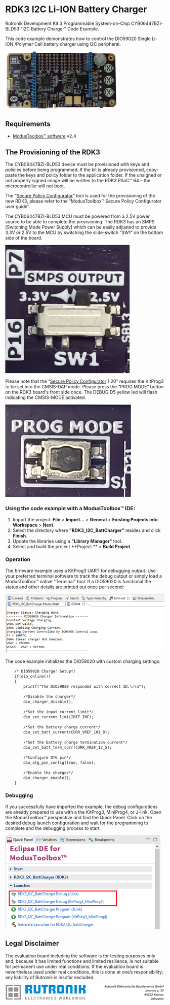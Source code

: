 # RDK3 I2C Li-ION Battery Charger

Rutronik Development Kit 3 Programmable System-on-Chip CYB06447BZI-BLD53 "I2C Battery Charger" Code Example. 

This code example demonstrates how to control the DIO59020 Single Li-ION /Polymer Cell battery charger using I2C peripheral.

 <img src="images/rdk3_top.jpg" style="zoom:35%;" />

## Requirements

- [ModusToolbox™ software](https://www.cypress.com/products/modustoolbox-software-environment) v2.4

## The Provisioning of the RDK3

The CYB06447BZI-BLD53 device must be provisioned with keys and policies before being programmed. If the kit is already provisioned, copy-paste the keys and policy folder to the application folder. If the unsigned or not properly signed image will be written to the RDK3 PSoC™ 64 – the microcontroller will not boot. 

The “[Secure Policy Configurator](https://www.infineon.com/dgdl/Infineon-ModusToolbox_Secure_Policy_Configurator_1.30_User_Guide-UserManual-v01_00-EN.pdf?fileId=8ac78c8c8386267f0183a960762a5977)” tool is used for the provisioning of the new RDK3, please refer to the “ModusToolbox™ Secure Policy Configurator user guide”. 

The CYB06447BZI-BLD53 MCU must be powered from a 2.5V power source to be able to complete the provisioning. The RDK3 has an SMPS [Switching Mode Power Supply] which can be easily adjusted to provide 3.3V or 2.5V to the MCU by switching the slide-switch “SW1” on the bottom side of the board. 

<img src="images/voltage_switch.jpg" style="zoom:50%;" />

Please note that the “[Secure Policy Configurator](https://www.infineon.com/dgdl/Infineon-ModusToolbox_Secure_Policy_Configurator_1.30_User_Guide-UserManual-v01_00-EN.pdf?fileId=8ac78c8c8386267f0183a960762a5977) 1.20” requires the KitProg3 to be set into the CMSIS-DAP mode. Please press the “PROG MODE” button on the RDK3 board's front side once. The DEBUG D5 yellow led will flash indicating the CMSIS-MODE activated.

<img src="images/prog_mode.jpg" style="zoom:75%;" />

### Using the code example with a ModusToolbox™ IDE:

1. Import the project: **File** > **Import...** > **General** > **Existing Projects into Workspace** > **Next**.
2. Select the directory where **"RDK3_I2C_BattCharger"** resides and click  **Finish**.
3. Update the libraries using a **"Library Manager"** tool.
4. Select and build the project **Project ** > **Build Project**.

### Operation

The firmware example uses a KitProg3 UART for debugging output. Use your preferred terminal software to track the debug output or simply load a ModusToolbox™ native "Terminal" tool. If a DIO59020 is functional the status and other details are printed out once per second:

<img src="images/debug_output.png" style="zoom:100%;" />

The code example initializes the DIO59020 with custom charging settings:

```
    /* DIO59020 Charger Setup*/
    if(dio_online())
    {
    	printf("The DIO59020 responded with correct ID.\r\n");

    	/*Disable the charger*/
		dio_charger_disable();

		/*Set the input current limit*/
		dio_set_current_lim(LIMIT_INF);

		/*Set the battery charge current*/
		dio_set_batt_current(CURR_VREF_101_8);

		/*Set the battery charge termination current*/
		dio_set_batt_term_curr(CURR_VREF_12_5);

		/*Configure OTG pin*/
		dio_otg_pin_config(true, false);

		/*Enable the charger*/
		dio_charger_enable();
    }
```



### Debugging

If you successfully have imported the example, the debug configurations are already prepared to use with a the KitProg3, MiniProg4, or J-link. Open the ModusToolbox™ perspective and find the Quick Panel. Click on the desired debug launch configuration and wait for the programming to complete and the debugging process to start.

<img src="images/debug_start.png" style="zoom:100%;" />

## Legal Disclaimer

The evaluation board including the software is for testing purposes only and, because it has limited functions and limited resilience, is not suitable for permanent use under real conditions. If the evaluation board is nevertheless used under real conditions, this is done at one’s responsibility; any liability of Rutronik is insofar excluded. 

<img src="images/rutronik_origin_kaunas.png" style="zoom:50%;" />



